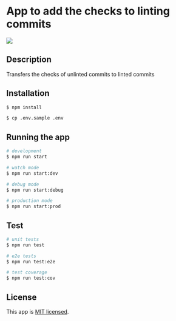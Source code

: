 # App to add the checks to linting commits

[![](https://img.shields.io/github/license/monclubsportif/mcs-github-app)](./LICENSE)

## Description

Transfers the checks of unlinted commits to linted commits

## Installation

```bash
$ npm install

$ cp .env.sample .env
```

## Running the app

```bash
# development
$ npm run start

# watch mode
$ npm run start:dev

# debug mode
$ npm run start:debug

# production mode
$ npm run start:prod
```

## Test

```bash
# unit tests
$ npm run test

# e2e tests
$ npm run test:e2e

# test coverage
$ npm run test:cov
```

## License

  This app is [MIT licensed](https://github.com/nestjs/nest/blob/master/LICENSE).
